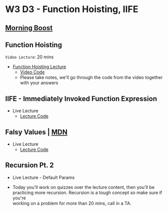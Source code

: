# W3 D3 - Function Hoisting, IIFE

## [Morning Boost]

## Function Hoisting

`Video Lecture`: 20 mins

- [Function Hoisting Lecture]
  - [Video Code](./code-it-out/function_hoisting.js)
  - Please take notes, we'll go through the code from the video together\
  with your answers

## IIFE - Immediately Invoked Function Expression

- Live Lecture
  - [Lecture Code](./code-it-out/iife.js)

## Falsy Values | [MDN](https://developer.mozilla.org/en-US/docs/Glossary/Falsy)

- Live Lecture
  - [Lecture Code](./code-it-out/falsy_values.js)

## Recursion Pt. 2

- Live Lecture - Default Params

- Today you'll work on quizzes over the lecture content, then you'll be\
practicing more recursion. Recursion is a tough concept so make sure if you're\
working on a problem for more than 20 mins, call in a TA.

<!-- Links per cohort -->

[Morning boost]: https://open.appacademy.io/learn/js-py---may-2021-cohort-1-online/week-3-may-2021-cohort-1-online/wednesday-morning-boost
[Function Hoisting Lecture]: https://open.appacademy.io/learn/js-py---may-2021-cohort-1-online/week-3-may-2021-cohort-1-online/function-hoisting-lecture

<!-- Constant Links -->
